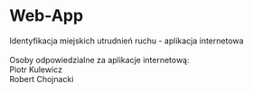 # Web-App
Identyfikacja miejskich utrudnień ruchu - aplikacja internetowa<br><br>
Osoby odpowiedzialne za aplikacje internetową:<br>
Piotr Kulewicz<br>
Robert Chojnacki<br>
